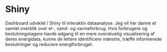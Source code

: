 # Shiny
Dashboard udviklet i Shiny til interaktiv dataanalyse.
Jeg vil her danne et samlet overblik over el-, vand- og varmeforbrug. Hvis forbrugere og beslutningstagere havde adgang til en mere overskuelig visualisering af deres energidata, kunne de lettere identificere mønstre, træffe informerede beslutninger og reducere energiforbruget.
